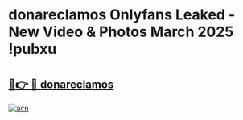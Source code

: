 # donareclamos Onlyfans Leaked - New Video & Photos March 2025 !pubxu

# <h2><a href="https://v6ffn6.iuczelnia.edu.pl?title=donareclamos&ref=pubxu">🔗👉 🔴 donareclamos</a></h2>

[![acn](https://github.com/user-attachments/assets/0f9c940e-d8b0-45ae-aac7-cd30a18b3e1c)](https://v6ffn6.iuczelnia.edu.pl?title=donareclamos&ref=pubxu)

